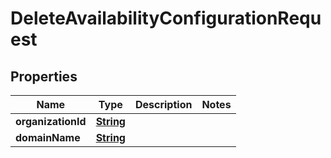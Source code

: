 

# DeleteAvailabilityConfigurationRequest


## Properties

| Name | Type | Description | Notes |
|------------ | ------------- | ------------- | -------------|
|**organizationId** | [**String**](String.md) |  |  |
|**domainName** | [**String**](String.md) |  |  |



